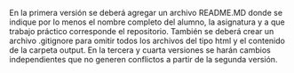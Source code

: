 En la primera versión se deberá agregar un archivo README.MD 
donde se indique por lo menos el nombre completo del alumno, 
la asignatura y a que trabajo práctico corresponde el repositorio. 
También se deberá crear un archivo .gitignore para omitir todos 
los archivos del tipo html y el contenido de la carpeta output.
En la tercera y cuarta versiones se harán cambios independientes que no generen conflictos a partir de la segunda versión.
